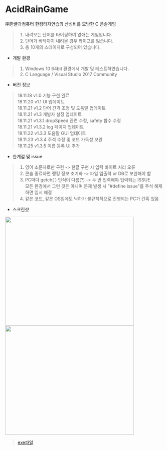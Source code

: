 ﻿# AcidRainGame
㈜한글과컴퓨터 한컴타자연습의 산성비를 모방한 C 콘솔게임

> 1. 내려오는 단어를 타이핑하여 없애는 게임입니다.
> 2. 단어가 바닥까지 내려올 경우 라이프를 잃습니다.
> 3. 총 10개의 스테이지로 구성되어 있습니다.

* 개발 환경
> 1. Windows 10 64bit 환경에서 개발 및 테스트하였습니다.
> 2. C Language / Visual Studio 2017 Community

* 버전 정보
> 18.11.18 v1.0 기능 구현 완료<br>
> 18.11.20 v1.1 UI 업데이트<br>
> 18.11.21 v1.2 단어 간격 조정 및 도움말 업데이트<br>
> 18.11.21 v1.3 개발자 설정 업데이트<br>
> 18.11.21 v1.3.1 dropSpeed 관련 수정, safety 함수 수정<br>
> 18.11.21 v1.3.2 log 페이지 업데이트<br>
> 18.11.22 v1.3.3 도움말 GUI 업데이트<br>
> 18.11.23 v1.3.4 주석 수정 및 코드 가독성 보완<br>
> 18.11.25 v1.3.5 이름 등록 UI 추가<br>

* 한계점 및 issue
> 1. 영어 소문자로만 구현 -> 한글 구현 시 입력 바이트 처리 오류
> 2. 콘솔 종료하면 랭킹 정보 초기화 -> 파일 입출력 or DB로 보완해야 함
> 3. PC마다 getch( ) 인식이 다름(?) -> 두 번 입력해야 입력되는 ISSUE<br>
> 모든 환경에서 그런 것은 아니며 문제 발생 시 "#define issue"를 주석 해제하면 임시 해결<br>
> 4. 같은 코드, 같은 OS임에도 낙하가 불규칙적으로 진행되는 PC가 간혹 있음

* 스크린샷<br>

<img src="https://i.imgur.com/kUTPYI1.png" width="410" height="346"> <img src="https://i.imgur.com/oway0Y2.png" width="410" height="346">

> [exe파일](https://github.com/youseokhwan/AcidRainGame/blob/master/AcidRain/AcidRain/download/AcidRain.zip?raw=true)
